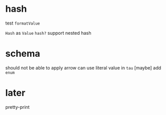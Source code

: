 # hash

test `formatValue`

`Hash` as `Value`
`hash?`
support nested hash

# schema

should not be able to apply arrow
can use literal value in `tau`
[maybe] add `enum`

# later

pretty-print
